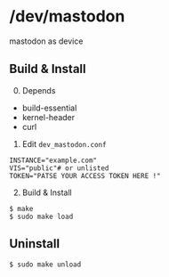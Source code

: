 # /dev/mastodon
mastodon as device

## Build & Install
0. Depends
* build-essential
* kernel-header
* curl

1. Edit `dev_mastodon.conf`
```
INSTANCE="example.com"
VIS="public"# or unlisted
TOKEN="PATSE YOUR ACCESS TOKEN HERE !"
```

2. Build & Install
```
$ make
$ sudo make load
```

## Uninstall
```
$ sudo make unload
```
